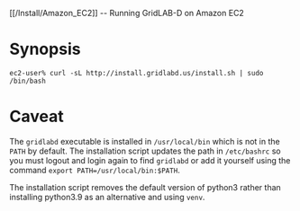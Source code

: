 [[/Install/Amazon_EC2]] -- Running GridLAB-D on Amazon EC2

# Synopsis

~~~
ec2-user% curl -sL http://install.gridlabd.us/install.sh | sudo /bin/bash
~~~

# Caveat

The `gridlabd` executable is installed in `/usr/local/bin` which is not in the `PATH` by default.  The installation script updates the path in `/etc/bashrc` so you must logout and login again to find `gridlabd` or add it yourself using the command `export PATH=/usr/local/bin:$PATH`.

The installation script removes the default version of python3 rather than installing python3.9 as an alternative and using `venv`.
